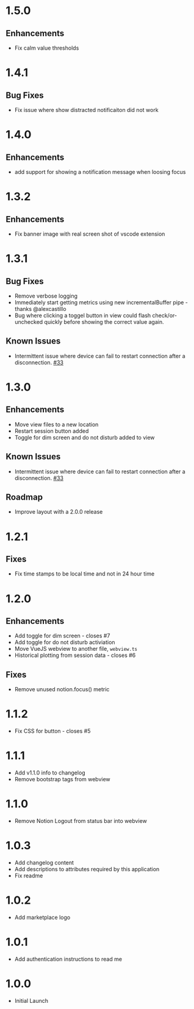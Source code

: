 # 1.5.0

## Enhancements

- Fix calm value thresholds

# 1.4.1

## Bug Fixes

- Fix issue where show distracted notificaiton did not work

# 1.4.0

## Enhancements

- add support for showing a notification message when loosing focus

# 1.3.2

## Enhancements

- Fix banner image with real screen shot of vscode extension

# 1.3.1

## Bug Fixes

- Remove verbose logging
- Immediately start getting metrics using new incrementalBuffer pipe - thanks @alexcastillo
- Bug where clicking a toggel button in view could flash check/or-unchecked quickly before showing the correct value again.

## Known Issues

- Intermittent issue where device can fail to restart connection after a disconnection. [#33](https://github.com/neurosity/notion-js/issues/33)

# 1.3.0

## Enhancements

- Move view files to a new location
- Restart session button added
- Toggle for dim screen and do not disturb added to view

## Known Issues

- Intermittent issue where device can fail to restart connection after a disconnection. [#33](https://github.com/neurosity/notion-js/issues/33)

## Roadmap

- Improve layout with a 2.0.0 release

# 1.2.1

## Fixes

- Fix time stamps to be local time and not in 24 hour time

# 1.2.0

## Enhancements

- Add toggle for dim screen - closes #7
- Add toggle for do not disturb activiation
- Move VueJS webview to another file, `webview.ts`
- Historical plotting from session data - closes #6

## Fixes

- Remove unused notion.focus() metric

# 1.1.2

- Fix CSS for button - closes #5

# 1.1.1

- Add v1.1.0 info to changelog
- Remove bootstrap tags from webview

# 1.1.0

- Remove Notion Logout from status bar into webview

# 1.0.3

- Add changelog content
- Add descriptions to attributes required by this application
- Fix readme

# 1.0.2

- Add marketplace logo

# 1.0.1

- Add authentication instructions to read me

# 1.0.0

- Initial Launch
